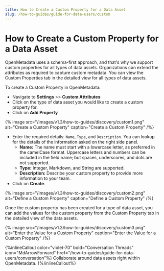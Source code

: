 ```yaml
---
title: How to Create a Custom Property for a Data Asset
slug: /how-to-guides/guide-for-data-users/custom
---
```


# How to Create a Custom Property for a Data Asset

OpenMetadata uses a schema-first approach, and that's why we support custom properties for all types of data assets. Organizations can extend the attributes as required to capture custom metadata. You can view the Custom Properties tab in the detailed view for all types of data assets.

To create a Custom Property in OpenMetadata:
- Navigate to **Settings** >> **Custom Attributes**
- Click on the type of data asset you would like to create a custom property for.
- Click on **Add Property**

{% image
src="/images/v1.3/how-to-guides/discovery/custom1.png"
alt="Create a Custom Property"
caption="Create a Custom Property"
/%}

- Enter the required details: `Name`, `Type`, and `Description`. You can lookup for the details of the information asked on the right side panel.
  - **Name:** The name must start with a lowercase letter, as preferred in the camelCase format. Uppercase letters and numbers can be included in the field name; but spaces, underscores, and dots are not supported.
  - **Type:** Integer, Markdown, and String are supported.
  - **Description:** Describe your custom property to provide more information to your team.
- Click on **Create**.

{% image
src="/images/v1.3/how-to-guides/discovery/custom2.png"
alt="Define a Custom Property"
caption="Define a Custom Property"
/%}

Once the custom property has been created for a type of data asset, you can add the values for the custom property from the Custom Property tab in the detailed view of the data assets.

{% image
src="/images/v1.3/how-to-guides/discovery/custom3.png"
alt="Enter the Value for a Custom Property"
caption="Enter the Value for a Custom Property"
/%}

{%inlineCallout
  color="violet-70"
  bold="Conversation Threads"
  icon="MdArrowForward"
  href="/how-to-guides/guide-for-data-users/conversation"%}
  Collaborate around data assets right within OpenMetadata.
{%/inlineCallout%}
